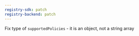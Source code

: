 ```yaml
---
registry-sdk: patch
registry-backend: patch
---
```


Fix type of `supportedPolicies` - it is an object, not a string array
